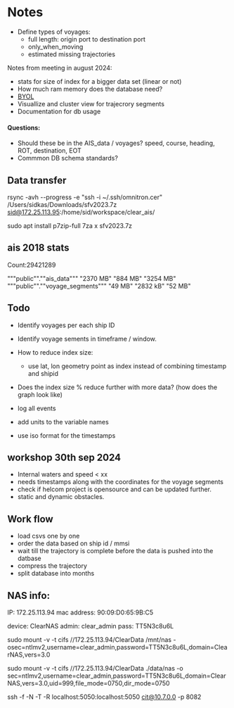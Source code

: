 # Notes

- Define types of voyages:
    - full length: origin port to destination port
    - only_when_moving
    - estimated missing trajectories

Notes from meeting in august 2024:
- stats for size of index for a bigger data set (linear or not)
- How much ram memory does the database need?
- [BYOL](https://arxiv.org/pdf/2006.07733)
- Visuallize and cluster view for trajecrory segments 
- Documentation for db usage

#### Questions:
- Should these be in the AIS_data / voyages? 
speed, course, heading, ROT, destination, EOT
- Commmon DB schema standards?


## Data transfer

rsync -avh --progress -e "ssh -i ~/.ssh/omnitron.cer" /Users/sidkas/Downloads/sfv2023.7z sid@172.25.113.95:/home/sid/workspace/clear_ais/


sudo apt install p7zip-full
7za x sfv2023.7z 


## ais 2018 stats

Count:29421289

"""public"".""ais_data"""	"2370 MB"	"884 MB"	"3254 MB"
"""public"".""voyage_segments"""	"49 MB"	"2832 kB"	"52 MB"


## Todo
- Identify voyages per each ship ID
- Identify voyage sements in  timeframe / window.
- How to reduce index size:
    - use lat, lon geometry point as index instead of combining timestamp and shipid
- Does the index size % reduce further with more data? (how does the graph look like)
- log all events

- add units to the variable names
- use iso format for the timestamps

## workshop 30th sep 2024
- Internal waters and speed < xx
- needs timestamps along with the coordinates for the voyage segments
- check if helcom project is opensource and can be updated further.
- static and dynamic obstacles.


## Work flow
- load csvs one by one
- order the data based on ship id / mmsi
- wait till the trajectory is complete before the data is pushed into the datbase
- compress the trajectory
- split database into months




## NAS info:
IP: 172.25.113.94
mac address: 90:09:D0:65:9B:C5

device: ClearNAS
admin: clear_admin
pass: TT5N3c8u6L


sudo mount -v -t cifs //172.25.113.94/ClearData /mnt/nas -osec=ntlmv2,username=clear_admin,password=TT5N3c8u6L,domain=ClearNAS,vers=3.0

sudo mount -v -t cifs //172.25.113.94/ClearData ./data/nas -o sec=ntlmv2,username=clear_admin,password=TT5N3c8u6L,domain=ClearNAS,vers=3.0,uid=999,file_mode=0750,dir_mode=0750


ssh -f -N -T -R localhost:5050:localhost:5050 cit@10.7.0.0 -p 8082